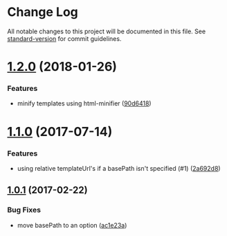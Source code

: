 # Change Log

All notable changes to this project will be documented in this file. See [standard-version](https://github.com/conventional-changelog/standard-version) for commit guidelines.

<a name="1.2.0"></a>
# [1.2.0](https://github.com/assisrafael/babel-plugin-angular-inline-template/compare/v1.1.0...v1.2.0) (2018-01-26)


### Features

* minify templates using html-minifier ([90d6418](https://github.com/assisrafael/babel-plugin-angular-inline-template/commit/90d6418))



<a name="1.1.0"></a>
# [1.1.0](https://github.com/assisrafael/babel-plugin-angular-inline-template/compare/v1.0.1...v1.1.0) (2017-07-14)


### Features

* using relative templateUrl's if a basePath isn't specified (#1) ([2a692d8](https://github.com/assisrafael/babel-plugin-angular-inline-template/commit/2a692d8))



<a name="1.0.1"></a>
## [1.0.1](https://github.com/assisrafael/babel-plugin-angular-inline-template/compare/v1.0.0...v1.0.1) (2017-02-22)


### Bug Fixes

* move basePath to an option ([ac1e23a](https://github.com/assisrafael/babel-plugin-angular-inline-template/commit/ac1e23a))
